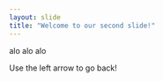 ```yaml
---
layout: slide
title: "Welcome to our second slide!"
---
```


alo alo alo

Use the left arrow to go back!